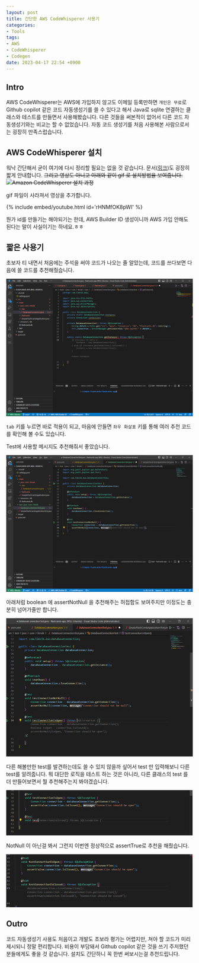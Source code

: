 ```yaml
---
layout: post
title: 간단한 AWS CodeWhisperer 사용기
categories:
- Tools
tags:
- AWS
- CodeWhisperer
- Codegen
date: 2023-04-17 22:54 +0900
---
```


## Intro

AWS CodeWhisperer는 AWS에 가입하지 않고도 이메일 등록만하면 `개인은 무료`로 Github copilot 같은 코드 자동생성기를 쓸 수 있다고 해서 Java로 sqlite 연결하는 클래스와 테스트를 만들면서 사용해봤습니다. 다른 것들을 써본적이 없어서 다른 코드 자동생성기와는 비교는 할 수 없었습니다. 자동 코드 생성기를 처음 사용해본 사람으로서는 굉장히 만족스럽습니다.

## AWS CodeWhisperer 설치

워낙 간단해서 굳이 여기에 다시 정리할 필요는 없을 것 같습니다. 문서([링크](https://docs.aws.amazon.com/codewhisperer/latest/userguide/whisper-setup-indv-devs.html))도 굉장히 짧게 안내합니다. ~~그리고 영상도 아니고 아래와 같이 gif 로 설치방법을 보여줍니다.
![Amazon CodeWhisperer 설치 과정](https://docs.aws.amazon.com/images/codewhisperer/latest/userguide/images/cwspr-in-2-min_1x.gif)~~

gif 파일이 사라져서 영상을 추가합니다.

{% include embed/youtube.html id='rHNMfOK8pWI' %}

뭔가 id를 만들기는 해야되기는 한데, AWS Builder ID 생성이니까 AWS 가입 안해도 된다는 말이 사실이기는 하네요.ㅎㅎ

## 짧은 사용기

초보자 티 내면서 처음에는 주석을 써야 코드가 나오는 줄 알았는데, 코드를 쓰다보면 다음에 쓸 코드를 추천해줬습니다.

![Singleton getInstance method 자동 생성](/assets/img/2023-04-17-aws-codewhisperer-usage/2023-04-17-codewhisperer-example1-singleton.png)

`tab` 키를 누르면 바로 적용이 되고, 마음에 안들면 `좌우 화살표` 키를 통해 여러 추천 코드를 확인해 볼 수도 있습니다.

Test에 사용할 메시지도 추천해줘서 좋았습니다.

![Test message 추천](/assets/img/2023-04-17-aws-codewhisperer-usage/2023-04-17-codewhisperer-example2-message.png)

아래처럼 boolean 에 assertNotNull 을 추천해주는 허접함도 보여주지만 이정도는 충분히 넘어가줄만 합니다.

![Test Code 생성](/assets/img/2023-04-17-aws-codewhisperer-usage/2023-04-17-codewhisperer-example3-next-test-logic.png)

다른 해볼만한 test를 발견하는데도 쓸 수 있지 않을까 싶어서 test 만 입력해보니 다른 test를 알려줍니다. 뭐 대단한 로직을 테스트 하는 것은 아니라, 다른 클래스의 test 를 더 만들어보면서 뭘 추천해주는지 봐야겠습니다.

![Test 추천](/assets/img/2023-04-17-aws-codewhisperer-usage/2023-04-17-codewhisperer-example4-new-test.png)

NotNull 이 아닌걸 봐서 그런지 이번엔 정상적으로 assertTrue로 추천을 해줬습니다.

![Test Code 생성](/assets/img/2023-04-17-aws-codewhisperer-usage/2023-04-17-codewhisperer-example5-new-test-logic.png)

## Outro

코드 자동생성기 사용도 처음이고 개발도 초보라 평가는 어렵지만, 쳐야 할 코드가 미리 제시되니 정말 편리합니다. 비용이 부담돼서 Github copilot 같은 것을 쓰기 주저했던 분들에게도 좋을 것 같습니다. 설치도 간단하니 꼭 한번 써보시는걸 추천드립니다.
